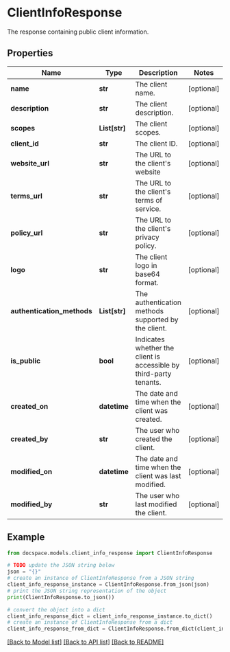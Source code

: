 # ClientInfoResponse

The response containing public client information.

## Properties

Name | Type | Description | Notes
------------ | ------------- | ------------- | -------------
**name** | **str** | The client name. | [optional] 
**description** | **str** | The client description. | [optional] 
**scopes** | **List[str]** | The client scopes. | [optional] 
**client_id** | **str** | The client ID. | [optional] 
**website_url** | **str** | The URL to the client&#39;s website | [optional] 
**terms_url** | **str** | The URL to the client&#39;s terms of service. | [optional] 
**policy_url** | **str** | The URL to the client&#39;s privacy policy. | [optional] 
**logo** | **str** | The client logo in base64 format. | [optional] 
**authentication_methods** | **List[str]** | The authentication methods supported by the client. | [optional] 
**is_public** | **bool** | Indicates whether the client is accessible by third-party tenants. | [optional] 
**created_on** | **datetime** | The date and time when the client was created. | [optional] 
**created_by** | **str** | The user who created the client. | [optional] 
**modified_on** | **datetime** | The date and time when the client was last modified. | [optional] 
**modified_by** | **str** | The user who last modified the client. | [optional] 

## Example

```python
from docspace.models.client_info_response import ClientInfoResponse

# TODO update the JSON string below
json = "{}"
# create an instance of ClientInfoResponse from a JSON string
client_info_response_instance = ClientInfoResponse.from_json(json)
# print the JSON string representation of the object
print(ClientInfoResponse.to_json())

# convert the object into a dict
client_info_response_dict = client_info_response_instance.to_dict()
# create an instance of ClientInfoResponse from a dict
client_info_response_from_dict = ClientInfoResponse.from_dict(client_info_response_dict)
```
[[Back to Model list]](../README.md#documentation-for-models) [[Back to API list]](../README.md#documentation-for-api-endpoints) [[Back to README]](../README.md)


